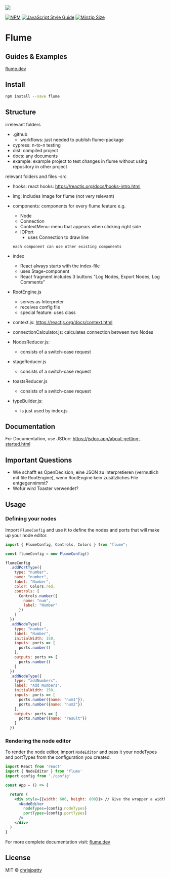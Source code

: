 ![](https://raw.githubusercontent.com/chrisjpatty/flume/master/logo.png?token=ADRZXI4TFKM3FXBEBQHQURK6QIJ6Q)

[![NPM](https://img.shields.io/npm/v/flume.svg)](https://www.npmjs.com/package/flume) [![JavaScript Style Guide](https://img.shields.io/badge/code_style-standard-brightgreen.svg)](https://standardjs.com) [![Minzip Size](https://badgen.net/bundlephobia/minzip/flume)](https://bundlephobia.com/result?p=flume)

# Flume

## Guides & Examples

[flume.dev](https://flume.dev)

## Install

```bash
npm install --save flume
```

## Structure
irrelevant folders
- .github
  - workflows: just needed to publish flume-package
- cypress: n-to-n testing
- dist: compiled project
- docs: any documents
- example: example project to test changes in flume without using repository in other project

relevant folders and files
-src
  - hooks: react hooks: https://reactjs.org/docs/hooks-intro.html
  - img: includes image for flume (not very relevant)
  - components: components for every flume feature e.g.
      - Node
      - Connection
      - ContextMenu: menu that appears when clicking right side
      - IOPort
        - uses Connection to draw line

    ```comment
    each component can use other existing components
    ```
  - index
      - React always starts with the index-file
      - uses Stage-component
      - React fragment includes 3 buttons "Log Nodes, Export Nodes, Log Comments"
  - RootEngine.js
      - serves as Interpreter
      - receives config file
      - special feature: uses class
  - context.js: https://reactjs.org/docs/context.html
  - connectionCalculator.js: calculates connection between two Nodes
  - NodesReducer.js:
    - consists of a switch-case request
  - stageReducer.js
    - consists of a switch-case request
  - toastsReducer.js
    - consists of a switch-case request
  - typeBuilder.js:
    - is just used by index.js



## Documentation
For Documentation, use JSDoc: https://jsdoc.app/about-getting-started.html

## Important Questions
- Wie schafft es OpenDecision, eine JSON zu interpretieren (vermutlich mit file RootEngine), wenn RootEngine kein zusätzliches File entgegennimmt?
- Wofür wird Toaster verwendet?

## Usage

### Defining your nodes

Import `FlumeConfig` and use it to define the nodes and ports that will make up your node editor.

```jsx
import { FlumeConfig, Controls, Colors } from "flume";

const flumeConfig = new FlumeConfig()

flumeConfig
  .addPortType({
    type: "number",
    name: "number",
    label: "Number",
    color: Colors.red,
    controls: [
      Controls.number({
        name: "num",
        label: "Number"
      })
    ]
  })
  .addNodeType({
    type: "number",
    label: "Number",
    initialWidth: 150,
    inputs: ports => [
      ports.number()
    ],
    outputs: ports => [
      ports.number()
    ]
  })
  .addNodeType({
    type: "addNumbers",
    label: "Add Numbers",
    initialWidth: 150,
    inputs: ports => [
      ports.number({name: "num1"}),
      ports.number({name: "num2"})
    ],
    outputs: ports => [
      ports.number({name: "result"})
    ]
  })
```

### Rendering the node editor

To render the node editor, import `NodeEditor` and pass it your nodeTypes and portTypes from the configuration you created.

```jsx
import React from 'react'
import { NodeEditor } from 'flume'
import config from './config'

const App = () => {

  return (
    <div style={{width: 600, height: 800}}> // Give the wrapper a width & height
      <NodeEditor
        nodeTypes={config.nodeTypes}
        portTypes={config.portTypes}
      />
    </div>
  )
}
```

For more complete documentation visit: [flume.dev](https://flume.dev)

## License

MIT © [chrisjpatty](https://github.com/chrisjpatty)
